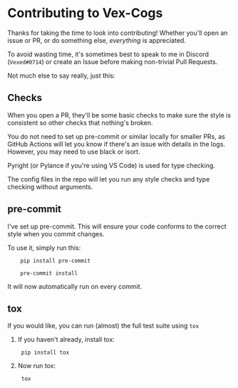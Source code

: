 # Contributing to Vex-Cogs

Thanks for taking the time to look into contributing! Whether you'll open an issue or PR, or do something else, _everything_ is appreciated. 

To avoid wasting time, it's sometimes best to speak to me in Discord (`Vexed#0714`) or create an Issue before making non-trivial Pull Requests.

Not much else to say really, just this:

## Checks

When you open a PR, they'll be some basic checks to make sure the style is consistent so other checks that nothing's broken.

You do not need to set up pre-commit or similar locally for smaller PRs, as GitHub Actions will let you know if there's an issue with details in the logs. However, you may need to use black or isort.

Pyright (or Pylance if you're using VS Code) is used for type checking.

The config files in the repo will let you run any style checks and type checking without arguments.

## pre-commit

I've set up pre-commit. This will ensure your code conforms to the correct style when you commit changes.

To use it, simply run this:

        pip install pre-commit

        pre-commit install

It will now automatically run on every commit.

## tox

If you would like, you can run (almost) the full test suite using `tox`

1. If you haven't already, install tox:

        pip install tox

2. Now run tox:

        tox
